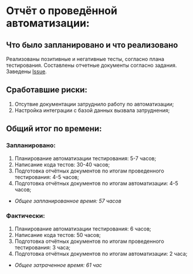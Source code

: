 # Отчёт о проведённой автоматизации:
## Что было запланировано и что реализовано
Реализованы позитивные и негативные тесты, согласно плана тестирования. Составлены отчетные документы согласно задания.
Заведены [Issue](https://github.com/ivangorbunov1996/Diplom/issues).
## Сработавшие риски:
1. Отсутвие документации затруднило работу по автоматизации;
2. Настройка интеграции с базой данных вызвала затруднения;
## Общий итог по времени:
### Запланировано:
1. Планирование автоматизации тестирования: 5-7 часов;
2. Написание кода тестов: 30-40 часов;
3. Подготовка отчётных документов по итогам проведенного тестирования: 4-5 часов;
4. Подготовка отчётных документов по итогам автоматизации: 4-5 часов;
* *Общее запланированное время: 57 часов*
### Фактически:
1. Планирование автоматизации тестирования: 6 часов;
2. Написание кода тестов: 50 часов;
3. Подготовка отчётных документов по итогам проведенного тестирования: 3 часа;
4. Подготовка отчётных документов по итогам автоматизации: 2 часа;
* *Общее затраченное время: 61 час*